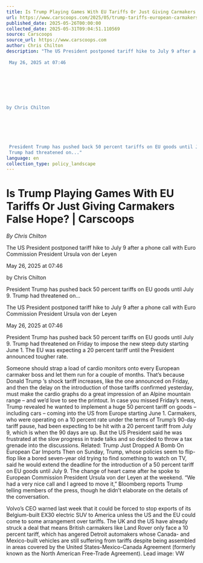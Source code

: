 ```yaml
---
title: Is Trump Playing Games With EU Tariffs Or Just Giving Carmakers False Hope? | Carscoops
url: https://www.carscoops.com/2025/05/trump-tariffs-european-carmakers-impact/
published_date: 2025-05-26T00:00:00
collected_date: 2025-05-31T09:04:51.110569
source: Carscoops
source_url: https://www.carscoops.com
author: Chris Chilton
description: "The US President postponed tariff hike to July 9 after a phone call with Euro Commission President Ursula von der Leyen 
 
 May 26, 2025 at 07:46 
 
 
 
 
 
 
 
by Chris Chilton 
 
 
 
 
 
 
 President Trump has pushed back 50 percent tariffs on EU goods until July 9. 
 Trump had threatened on..."
language: en
collection_type: policy_landscape
---
```


# Is Trump Playing Games With EU Tariffs Or Just Giving Carmakers False Hope? | Carscoops

*By Chris Chilton*

The US President postponed tariff hike to July 9 after a phone call with Euro Commission President Ursula von der Leyen 
 
 May 26, 2025 at 07:46 
 
 
 
 
 
 
 
by Chris Chilton 
 
 
 
 
 
 
 President Trump has pushed back 50 percent tariffs on EU goods until July 9. 
 Trump had threatened on...

The US President postponed tariff hike to July 9 after a phone call with Euro Commission President Ursula von der Leyen 
 
 May 26, 2025 at 07:46

President Trump has pushed back 50 percent tariffs on EU goods until July 9. 
 Trump had threatened on Friday to impose the new steep duty starting June 1. 
 The EU was expecting a 20 percent tariff until the President announced tougher rate.

Someone should strap a load of cardio monitors onto every European carmaker boss and let them run for a couple of months. That’s because Donald Trump ’s shock tariff increases, like the one announced on Friday, and then the delay on the introduction of those tariffs confirmed yesterday, must make the cardio graphs do a great impression of an Alpine mountain range – and we’d love to see the printout. 
 In case you missed Friday’s news, Trump revealed he wanted to implement a huge 50 percent tariff on goods – including cars – coming into the US from Europe starting June 1. Carmakers, who were operating on a 10 percent rate under the terms of Trump’s 90-day tariff pause, had been expecting to be hit with a 20 percent tariff from July 9, which is when the 90 days are up. But the US President said he was frustrated at the slow progress in trade talks and so decided to throw a tax grenade into the discussions. 
 Related: Trump Just Dropped A Bomb On European Car Imports 
 Then on Sunday, Trump, whose policies seem to flip-flop like a bored seven-year old trying to find something to watch on TV, said he would extend the deadline for the introduction of a 50 percent tariff on EU goods until July 9. The change of heart came after he spoke to European Commission President Ursula von der Leyen at the weekend. 
 “We had a very nice call and I agreed to move it,” Bloomberg reports Trump telling members of the press, though he didn’t elaborate on the details of the conversation.

Volvo’s CEO warned last week that it could be forced to stop exports of its Belgium-built EX30 electric SUV to America unless the US and the EU could come to some arrangement over tariffs. The UK and the US have already struck a deal that means British carmakers like Land Rover only face a 10 percent tariff, which has angered Detroit automakers whose Canada- and Mexico-built vehicles are still suffering from tariffs despite being assembled in areas covered by the United States-Mexico-Canada Agreement (formerly known as the North American Free-Trade Agreement). 
 Lead image: VW